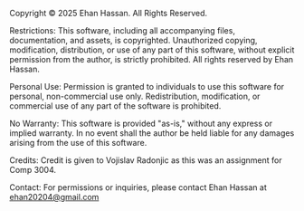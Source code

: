 Copyright © 2025 Ehan Hassan. All Rights Reserved.

Restrictions: This software, including all accompanying files, documentation, and assets, is copyrighted. Unauthorized copying, modification, distribution, or use of any part of this software, without explicit permission from the author, is strictly prohibited. All rights reserved by Ehan Hassan.

Personal Use: Permission is granted to individuals to use this software for personal, non-commercial use only. Redistribution, modification, or commercial use of any part of the software is prohibited.

No Warranty: This software is provided "as-is," without any express or implied warranty. In no event shall the author be held liable for any damages arising from the use of this software.

Credits: Credit is given to Vojislav Radonjic as this was an assignment for Comp 3004.

Contact: For permissions or inquiries, please contact Ehan Hassan at ehan20204@gmail.com
